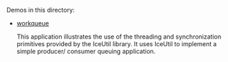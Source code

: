 Demos in this directory:

- [workqueue](./workqueue)

  This application illustrates the use of the threading and
  synchronization primitives provided by the IceUtil library. It uses
  IceUtil to implement a simple producer/ consumer queuing
  application.
